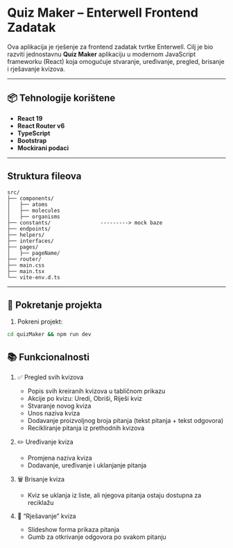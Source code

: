 # Quiz Maker – Enterwell Frontend Zadatak

Ova aplikacija je rješenje za frontend zadatak tvrtke Enterwell. Cilj je bio razviti jednostavnu **Quiz Maker** aplikaciju u modernom JavaScript frameworku (React) koja omogućuje stvaranje, uređivanje, pregled, brisanje i rješavanje kvizova.

---

## 📦 Tehnologije korištene

- **React 19**
- **React Router v6**
- **TypeScript**
- **Bootstrap** 
- **Mockirani podaci**

---
## Struktura fileova
```
src/
├── components/
│   ├── atoms
│   ├── molecules
│   ├── organisms
├── constants/                ---------> mock baze
├── endpoints/
├── helpers/
├── interfaces/
├── pages/
│   ├── pageName/
├── router/
├── main.css
├── main.tsx
└── vite-env.d.ts
```

---

## 🚀 Pokretanje projekta

1. Pokreni projekt:
```bash
cd quizMaker && npm run dev
```



## 📚 Funkcionalnosti
1. ✅ Pregled svih kvizova 
    - Popis svih kreiranih kvizova u tabličnom prikazu
    - Akcije po kvizu: Uredi, Obriši, Riješi kviz
    - Stvaranje novog kviza
    - Unos naziva kviza
    - Dodavanje proizvoljnog broja pitanja (tekst pitanja + tekst odgovora)
    - Recikliranje pitanja iz prethodnih kvizova

2. ✏️ Uređivanje kviza
    - Promjena naziva kviza
    - Dodavanje, uređivanje i uklanjanje pitanja


3. 🗑️ Brisanje kviza
    - Kviz se uklanja iz liste, ali njegova pitanja ostaju dostupna za reciklažu

4. 🧠 “Rješavanje” kviza
    - Slideshow forma prikaza pitanja
    - Gumb za otkrivanje odgovora po svakom pitanju



